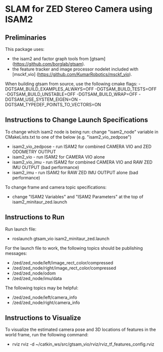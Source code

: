 # SLAM for ZED Stereo Camera using ISAM2

## Preliminaries

This package uses: 
* the isam2 and factor graph tools from [gtsam] (https://github.com/borglab/gtsam).
* the feature tracker and image processor nodelet included with [msckf_vio] (https://github.com/KumarRobotics/msckf_vio).

When building gtsam from source, use the following cmake flags: -DGTSAM_BUILD_EXAMPLES_ALWAYS=OFF -DGTSAM_BUILD_TESTS=OFF -DGTSAM_BUILD_UNSTABLE=OFF -DGTSAM_BUILD_WRAP=OFF -DGTSAM_USE_SYSTEM_EIGEN=ON -DGTSAM_TYPEDEF_POINTS_TO_VECTORS=ON

## Instructions to Change Launch Specifications

To change which isam2 node is being run:
change "isam2_node" variable in CMakeLists.txt to one of the below (e.g. "isam2_vio_zedpose")
- isam2_vio_zedpose - run ISAM2 for combined CAMERA VIO and ZED ODOMETRY OUTPUT 
- isam2_vio - run ISAM2 for CAMERA VIO alone
- isam2_vio_imu - run ISAM2 for combined CAMERA VIO and RAW ZED IMU OUTPUT (bad performance)
- isam2_imu - run ISAM2 for RAW ZED IMU OUTPUT alone (bad performance)

To change frame and camera topic specifications:
- change "ISAM2 Variables" and "ISAM2 Parameters" at the top of isam2_minitaur_zed.launch

## Instructions to Run 

Run launch file:
- roslaunch gtsam_vio isam2_minitaur_zed.launch

For the launch file to work, the following topics should be publishing messages:
- /zed/zed_node/left/image_rect_color/compressed
- /zed/zed_node/right/image_rect_color/compressed
- /zed/zed_node/odom
- /zed/zed_node/imu/data

The following topics may be helpful:
- /zed/zed_node/left/camera_info
- /zed/zed_node/right/camera_info

## Instructions to Visualize

To visualize the estimated camera pose and 3D locations of features in the world frame, run the following command:
- rviz rviz -d ~/catkin_ws/src/gtsam_vio/rviz/rviz_tf_features_config.rviz 
